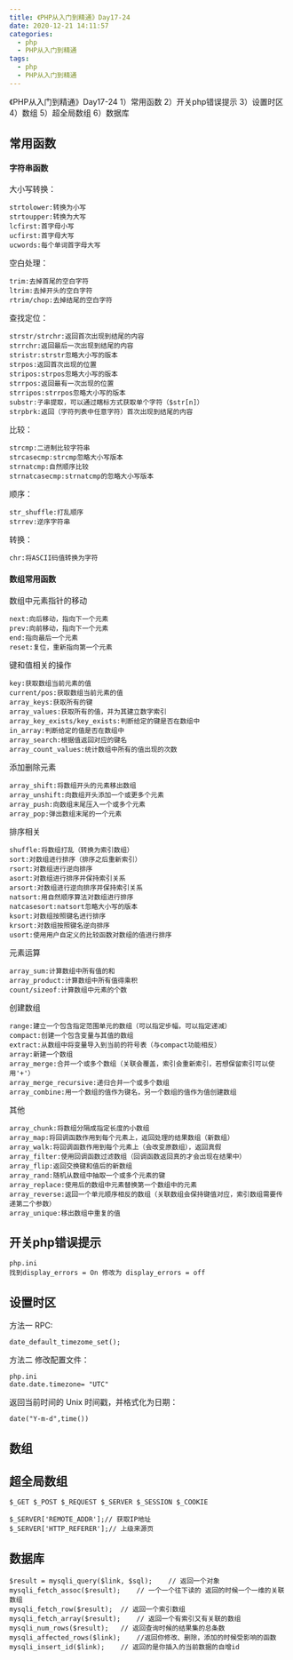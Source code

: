 ```yaml
---
title: 《PHP从入门到精通》Day17-24
date: 2020-12-21 14:11:57
categories:
  - php
  - PHP从入门到精通
tags:
  - php
  - PHP从入门到精通
---
```


《PHP从入门到精通》Day17-24
1）常用函数
2）开关php错误提示
3）设置时区
4）数组
5）超全局数组
6）数据库
<!--more-->

## 常用函数
#### 字符串函数
大小写转换：
```
strtolower:转换为小写
strtoupper:转换为大写
lcfirst:首字母小写
ucfirst:首字母大写
ucwords:每个单词首字母大写
```
空白处理：
```
trim:去掉首尾的空白字符
ltrim:去掉开头的空白字符
rtrim/chop:去掉结尾的空白字符
```
查找定位：
```
strstr/strchr:返回首次出现到结尾的内容
strrchr:返回最后一次出现到结尾的内容
stristr:strstr忽略大小写的版本
strpos:返回首次出现的位置
stripos:strpos忽略大小写的版本
strrpos:返回最有一次出现的位置
strripos:strrpos忽略大小写的版本
substr:子串提取，可以通过瞎标方式获取单个字符（$str[n]）
strpbrk:返回（字符列表中任意字符）首次出现到结尾的内容
```
比较：
```
strcmp:二进制比较字符串
strcasecmp:strcmp忽略大小写版本
strnatcmp:自然顺序比较
strnatcasecmp:strnatcmp的忽略大小写版本
```
顺序：
```
str_shuffle:打乱顺序
strrev:逆序字符串
```
转换：
```
chr:将ASCII码值转换为字符
```

#### 数组常用函数
数组中元素指针的移动
```
next:向后移动，指向下一个元素
prev:向前移动，指向下一个元素
end:指向最后一个元素
reset:复位，重新指向第一个元素
```
键和值相关的操作
```
key:获取数组当前元素的值
current/pos:获取数组当前元素的值
array_keys:获取所有的键
array_values:获取所有的值，并为其建立数字索引
array_key_exists/key_exists:判断给定的键是否在数组中
in_array:判断给定的值是否在数组中
array_search:根据值返回对应的键名
array_count_values:统计数组中所有的值出现的次数
```
添加删除元素
```
array_shift:将数组开头的元素移出数组
array_unshift:向数组开头添加一个或更多个元素
array_push:向数组末尾压入一个或多个元素
array_pop:弹出数组末尾的一个元素
```
排序相关
```
shuffle:将数组打乱（转换为索引数组）
sort:对数组进行排序（排序之后重新索引）
rsort:对数组进行逆向排序
asort:对数组进行排序并保持索引关系
arsort:对数组进行逆向排序并保持索引关系
natsort:用自然顺序算法对数组进行排序
natcasesort:natsort忽略大小写的版本
ksort:对数组按照键名进行排序
krsort:对数组按照键名逆向排序
usort:使用用户自定义的比较函数对数组的值进行排序
```
元素运算
```
array_sum:计算数组中所有值的和
array_product:计算数组中所有值得乘积
count/sizeof:计算数组中元素的个数
```
创建数组
```
range:建立一个包含指定范围单元的数组（可以指定步幅，可以指定递减）
compact:创建一个包含变量与其值的数组
extract:从数组中将变量导入到当前的符号表（与compact功能相反）
array:新建一个数组
array_merge:合并一个或多个数组（关联会覆盖，索引会重新索引，若想保留索引可以使用'+'）
array_merge_recursive:递归合并一个或多个数组
array_combine:用一个数组的值作为键名，另一个数组的值作为值创建数组
```
其他
```
array_chunk:将数组分隔成指定长度的小数组
array_map:将回调函数作用到每个元素上，返回处理的结果数组（新数组）
array_walk:将回调函数作用到每个元素上（会改变原数组），返回真假
array_filter:使用回调函数过滤数组（回调函数返回真的才会出现在结果中）
array_flip:返回交换键和值后的新数组
array_rand:随机从数组中抽取一个或多个元素的键
array_replace:使用后的数组中元素替换第一个数组中的元素
array_reverse:返回一个单元顺序相反的数组（关联数组会保持键值对应，索引数组需要传递第二个参数）
array_unique:移出数组中重复的值
```

## 开关php错误提示
```
php.ini
找到display_errors = On 修改为 display_errors = off
```

## 设置时区
方法一 RPC:
```
date_default_timezome_set();
```
方法二 修改配置文件：
```
php.ini
date.date.timezone= "UTC"
```
返回当前时间的 Unix 时间戳，并格式化为日期：
```
date("Y-m-d",time())
```

## 数组

## 超全局数组
```
$_GET $_POST $_REQUEST $_SERVER $_SESSION $_COOKIE

$_SERVER['REMOTE_ADDR'];// 获取IP地址
$_SERVER['HTTP_REFERER'];// 上级来源页
```

## 数据库
```
$result = mysqli_query($link, $sql);	// 返回一个对象
mysqli_fetch_assoc($result);	// 一个一个往下读的 返回的时候一个一维的关联数组
mysqli_fetch_row($result);	// 返回一个索引数组
mysqli_fetch_array($result);	// 返回一个有索引又有关联的数组
mysqli_num_rows($result);	// 返回查询时候的结果集的总条数
mysqli_affected_rows($link);	//返回你修改、删除，添加的时候受影响的函数
mysqli_insert_id($link);	// 返回的是你插入的当前数据的自增id
```
